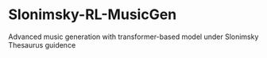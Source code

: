 # Slonimsky-RL-MusicGen
Advanced music generation with transformer-based model under Slonimsky Thesaurus guidence
